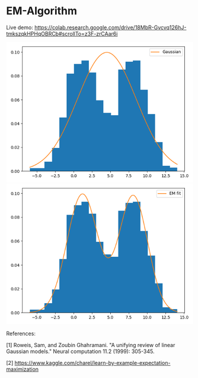 # EM-Algorithm
Live demo: https://colab.research.google.com/drive/18MbR-Gvcvq126hJ-tmkszqkHPHqOBRCb#scrollTo=z3F-zrCAar6i

![gaussian](output/gaussian.png)
![em_fit](output/em_fit.png)

References: 

[1] Roweis, Sam, and Zoubin Ghahramani. "A unifying review of linear Gaussian models." Neural computation 11.2 (1999): 305-345.

[2] https://www.kaggle.com/charel/learn-by-example-expectation-maximization